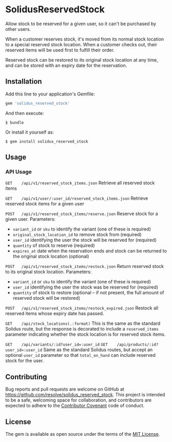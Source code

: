# SolidusReservedStock

Allow stock to be reserved for a given user, so it can't be purchased by other users.

When a customer reserves stock, it's moved from its normal stock location to a special reserved stock location. When a customer checks out, their reserved items will be used first to fulfill their order.

Reserved stock can be restored to its original stock location at any time, and can be stored with an expiry date for the reservation.

## Installation

Add this line to your application's Gemfile:

```ruby
gem 'solidus_reserved_stock'
```

And then execute:

    $ bundle

Or install it yourself as:

    $ gem install solidus_reserved_stock

## Usage

<!-- TODO: Write usage instructions here -->

### API Usage
`GET    /api/v1/reserved_stock_items.json`
Retrieve all reserved stock items

`GET    /api/v1/user/:user_id/reserved_stock_items.json`
Retrieve reserved stock items for a given user

`POST   /api/v1/reserved_stock_items/reserve.json`
Reserve stock for a given user.
Parameters:
- `variant_id` or `sku` to identify the variant (one of these is required)
- `original_stock_location_id` to remove stock from (required)
- `user_id` identifying the user the stock will be reserved for (required)
- `quantity` of stock to reserve (required)
- `expires_at` date when the reservation ends and stock can be returned to the original stock location (optional)

`POST   /api/v1/reserved_stock_items/restock.json`
Return reserved stock to its original stock location.
Parameters:
- `variant_id` or `sku` to identify the variant (one of these is required)
- `user_id` identifying the user the stock was be reserved for (required)
- `quantity` of stock to restore (optional – if not present, the full amount of reserved stock will be restored)

`POST   /api/v1/reserved_stock_items/restock_expired.json`
Restock all reserved items whose expiry date has passed.

`GET    /api/stock_locations(.:format)`
This is the same as the standard Solidus route, but the response is decorated to include a `reserved_items` parameter indicating whether the stock location is for reserved stock items.

`GET    /api/variants/:id?user_id=:user_id`
`GET    /api/products/:id?user_id=:user_id`
Same as the standard Solidus routes, but accept an optional `user_id` parameter
so that `total_on_hand` can include reserved stock for the user.


## Contributing

Bug reports and pull requests are welcome on GitHub at https://github.com/resolve/solidus_reserved_stock. This project is intended to be a safe, welcoming space for collaboration, and contributors are expected to adhere to the [Contributor Covenant](contributor-covenant.org) code of conduct.


## License

The gem is available as open source under the terms of the [MIT License](http://opensource.org/licenses/MIT).
